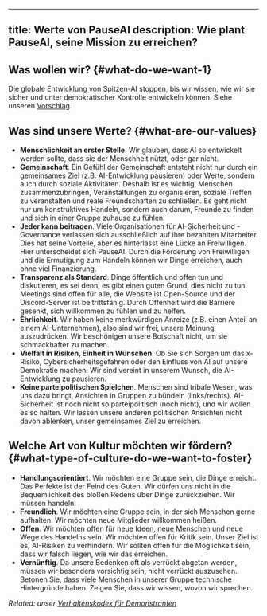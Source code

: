 

---
title: Werte von PauseAI
description: Wie plant PauseAI, seine Mission zu erreichen?
---

## Was wollen wir? {#what-do-we-want-1}

Die globale Entwicklung von Spitzen-AI stoppen, bis wir wissen, wie wir sie sicher und unter demokratischer Kontrolle entwickeln können. Siehe unseren [Vorschlag](/proposal).

## Was sind unsere Werte? {#what-are-our-values}

- **Menschlichkeit an erster Stelle**. Wir glauben, dass AI so entwickelt werden sollte, dass sie der Menschheit nützt, oder gar nicht.
- **Gemeinschaft**. Ein Gefühl der Gemeinschaft entsteht nicht nur durch ein gemeinsames Ziel (z.B. AI-Entwicklung pausieren) oder Werte, sondern auch durch soziale Aktivitäten. Deshalb ist es wichtig, Menschen zusammenzubringen, Veranstaltungen zu organisieren, soziale Treffen zu veranstalten und reale Freundschaften zu schließen. Es geht nicht nur um konstruktives Handeln, sondern auch darum, Freunde zu finden und sich in einer Gruppe zuhause zu fühlen.
- **Jeder kann beitragen**. Viele Organisationen für AI-Sicherheit und -Governance verlassen sich ausschließlich auf ihre bezahlten Mitarbeiter. Dies hat seine Vorteile, aber es hinterlässt eine Lücke an Freiwilligen. Hier unterscheidet sich PauseAI. Durch die Förderung von Freiwilligen und die Ermutigung zum Handeln können wir Dinge erreichen, auch ohne viel Finanzierung.
- **Transparenz als Standard**. Dinge öffentlich und offen tun und diskutieren, es sei denn, es gibt einen guten Grund, dies nicht zu tun. Meetings sind offen für alle, die Website ist Open-Source und der Discord-Server ist beitrittsfähig. Durch Offenheit wird die Barriere gesenkt, sich willkommen zu fühlen und zu helfen.
- **Ehrlichkeit**. Wir haben keine merkwürdigen Anreize (z.B. einen Anteil an einem AI-Unternehmen), also sind wir frei, unsere Meinung auszudrücken. Wir beschönigen unsere Botschaft nicht, um sie schmackhafter zu machen.
- **Vielfalt in Risiken, Einheit in Wünschen**. Ob Sie sich Sorgen um das x-Risiko, Cybersicherheitsgefahren oder den Einfluss von AI auf unsere Demokratie machen: Wir sind vereint in unserem Wunsch, die AI-Entwicklung zu pausieren.
- **Keine parteipolitischen Spielchen**. Menschen sind tribale Wesen, was uns dazu bringt, Ansichten in Gruppen zu bündeln (links/rechts). AI-Sicherheit ist noch nicht so parteipolitisch (noch nicht), und wir wollen es so halten. Wir lassen unsere anderen politischen Ansichten nicht davon ablenken, unser gemeinsames Ziel zu erreichen.

## Welche Art von Kultur möchten wir fördern? {#what-type-of-culture-do-we-want-to-foster}

- **Handlungsorientiert**. Wir möchten eine Gruppe sein, die Dinge erreicht. Das Perfekte ist der Feind des Guten. Wir dürfen uns nicht in die Bequemlichkeit des bloßen Redens über Dinge zurückziehen. Wir müssen handeln.
- **Freundlich**. Wir möchten eine Gruppe sein, in der sich Menschen gerne aufhalten. Wir möchten neue Mitglieder willkommen heißen.
- **Offen**. Wir möchten offen für neue Ideen, neue Menschen und neue Wege des Handelns sein. Wir möchten offen für Kritik sein. Unser Ziel ist es, AI-Risiken zu verhindern. Wir sollten offen für die Möglichkeit sein, dass wir falsch liegen, wie wir das erreichen.
- **Vernünftig**. Da unsere Bedenken oft als verrückt abgetan werden, müssen wir besonders vorsichtig sein, nicht verrückt auszusehen. Betonen Sie, dass viele Menschen in unserer Gruppe technische Hintergründe haben. Zeigen Sie, dass wir wissen, wovon wir sprechen.

_Related: unser [Verhaltenskodex für Demonstranten](/protesters-code-of-conduct)_